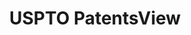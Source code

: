 ---
bigquery: https://console.cloud.google.com/bigquery?p=patents-public-data&d=patentsview&page=dataset
citation: Attribution should be given to PatentsView for use, distribution, or derivative
  works.
code: https://github.com/CSSIP-AIR/PatentsView-Code-Snippets/
contributors: USPTO
cost: None
description: 'PatentsView includes US patent data including raw data (summaries, applications,
  pregrant applications), disambugations of inventors and assignees, and inventor
  gender estimates.  Also foreign priority data, # of figures and sheets, and government
  interest statements.'
documentation: https://patentsview.org/query/builder-faqs
last_edit: 04/11/2022, 07:42:35
location: https://patentsview.org/
maintained_by: USPTO
record_creation_timestamp: 12/2/2020 17:20:46
schema_fields:
- disamb_assignee_id_20190312
- uuid
- application_id
- classification_value
- disamb_inventor_id_20200630
- disamb_inventor_id_20171003
- disamb_inventor_id_20170808
- num_claims
- disamb_inventor_id_20171226
- organization
- deceased
- main_group
- section
- series_code
- term_extension
- state
- kind
- num_sheets
- level_two
- ipc_class
- num_figures
- disamb_inventor_id_20201229
- lapse_of_patent
- city
- organization_id
- county_fips
- group
- filename
- text
- sector_title
- category
- level_three
- disclaimer_date
- reldocno
- relkind
- field_id
- location_id
- name_first
- disamb_assignee_id_20200331
- subclass
- rawassignee_id
- _102_date
- disamb_inventor_id_20200331
- term_grant
- disamb_inventor_id_20190312
- rawinventor_id
- number
- dependent
- latlong
- category_id
- f102_date
- subgroup
- assignee_id
- subclass_id
- disamb_assignee_id_20191008
- doc_type
- f371_date
- lname
- latitude
- county
- rule_47
- disamb_inventor_id_20180528
- disamb_assignee_id_20190820
- country
- state_fips
- disamb_assignee_id_20200630
- role
- disamb_inventor_id_20191008
- title
- disamb_inventor_id_20170307
- rawlocation_id
- disamb_assignee_id_20181127
- date
- applicant_type
- symbol_position
- classification_status
- subgroup_id
- id
- classification_level
- disamb_inventor_id_20181127
- num
- disamb_assignee_id_20200929
- disamb_inventor_id_20200929
- name
- _371_date
- male
- male_flag
- ipc_version_indicator
- action_date
- classification_data_source
- status
- latin_name
- type
- exemplary
- publication_number
- term_disclaimer
- rel_id
- doctype
- lawyer_id
- length
- disamb_inventor_id_20190820
- citation_id
- abstract
- mainclass_id
- subcategory_id
- country_transformed
- contract_award_number
- name_last
- variety
- sequence
- inventor_id
- group_id
- gi_statement
- field_title
- disamb_assignee_id_20191231
- disamb_inventor_id_20191231
- longitude
- level_one
- fname
- section_id
- attribution_status
- subsection_id
- patent_id
- designation
- withdrawn
shortname: patentsview
tags:
- disambiguation
- United States
- gender
terms_of_use: Creative Commons Attribution 4.0 International License.
timeframe: 1963-1999
title: USPTO PatentsView
uuid: cf1780b1-e265-4e49-8d1d-83b9cfe0fd9a
---